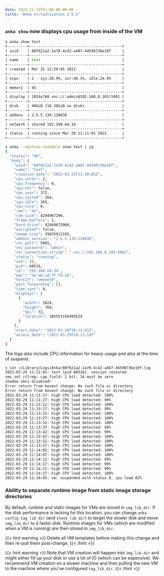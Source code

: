 ```yaml
---
date: 2021-11-23T01:00:00-00:00
title: "Anka Virtualization 2.5.5"
---
```


### `anka show` now displays cpu usage from inside of the VM

```bash
❯ anka show test
+---------+------------------------------------------+
| uuid    | 80f821a2-2a70-4c42-a487-44598736e19f     |
+---------+------------------------------------------+
| name    | test                                     |
+---------+------------------------------------------+
| created | Mar 25 12:20:05 2022                     |
+---------+------------------------------------------+
| vcpu    | 2 - sys:28.9%, usr:46.3%, idle:24.9%     |
+---------+------------------------------------------+
| memory  | 4G                                       |
+---------+------------------------------------------+
| display | 1024x768 vnc://:admin@192.168.0.103:5901 |
+---------+------------------------------------------+
| disk    | 40GiB (18.38GiB on disk)                 |
+---------+------------------------------------------+
| addons  | 2.5.5.139.120038                         |
+---------+------------------------------------------+
| network | shared 192.168.64.34                     |
+---------+------------------------------------------+
| status  | running since Mar 29 11:11:01 2022       |
+---------+------------------------------------------+
```

```bash
❯ anka --machine-readable show test | jq
{
  "status": "OK",
  "body": {
    "uuid": "80f821a2-2a70-4c42-a487-44598736e19f",
    "name": "test",
    "creation_date": "2022-03-25T11:20:05Z",
    "cpu_cores": 2,
    "cpu_frequency": 0,
    "cpu_htt": false,
    "cpu_user": 372,
    "cpu_system": 264,
    "cpu_idle": 365,
    "cpu_nice": 0,
    "ram": "4G",
    "ram_size": 4294967296,
    "frame_buffers": 1,
    "hard_drive": 42949672960,
    "encrypted": false,
    "image_size": 19835912192,
    "addons_version": "2.5.5.139.120038",
    "vnc_port": 5901,
    "vnc_password": "admin",
    "vnc_connection_string": " vnc://192.168.0.103:5901",
    "status": "running",
    "usb": [],
    "pid": 60516,
    "ip": "192.168.64.34",
    "mac": "36:ab:1d:ff:fd:16",
    "hostif": "vmenet0",
    "port_forwarding": [],
    "time_sync": 0,
    "displays": [
      {
        "width": 1024,
        "height": 768,
        "dpi": 72,
        "location": 105553150495524
      }
    ],
    "start_date": "2022-03-29T10:11:01Z",
    "access_date": "2022-03-29T10:12:19Z"
  }
}
```

The logs also include CPU information for heavy usage and also at the time of suspend.

```bash
❯ cat ~/Library/Logs/Anka/80f821a2-2a70-4c42-a487-44598736e19f.log
2022-03-29 11:11:01: test (pid 60516): session restored
vmx_set_ctlreg: cap_field: 2 bit: 14 must be zero
shadow vmcs disabled!
Error return from kevent change: No such file or directory
Error return from kevent change: No such file or directory
2022-03-29 11:11:17: high CPU load detected: 100%
2022-03-29 11:11:27: high CPU load detected: 99%
2022-03-29 11:13:12: high CPU load detected: 100%
2022-03-29 11:13:17: high CPU load detected: 99%
2022-03-29 11:13:22: high CPU load detected: 100%
2022-03-29 11:13:27: high CPU load detected: 100%
2022-03-29 11:13:32: high CPU load detected: 100%
2022-03-29 11:13:37: high CPU load detected: 99%
2022-03-29 11:13:42: high CPU load detected: 99%
2022-03-29 11:13:47: high CPU load detected: 100%
2022-03-29 11:13:52: high CPU load detected: 100%
2022-03-29 11:13:57: high CPU load detected: 100%
2022-03-29 11:14:02: high CPU load detected: 100%
2022-03-29 11:14:07: high CPU load detected: 100%
2022-03-29 11:14:12: high CPU load detected: 99%
2022-03-29 11:14:17: high CPU load detected: 99%
2022-03-29 11:14:22: high CPU load detected: 99%
2022-03-29 11:14:27: high CPU load detected: 100%
2022-03-29 11:18:05: vm: suspended with status 0, cpu load 82%
```

### Ability to separate runtime image from static image storage directories

By default, runtime and static images for VMs are stored in `img_lib_dir`. If the disk performance is lacking for this location, you can change `anka config tag_lib_dir` (and `state_lib_dir`) to target the slower disk and move `img_lib_dir` to a faster disk. Runtime images for VMs (which are modified when a VM is running) are then stored in `img_lib_dir`.

{{< hint warning >}}
Delete all VM templates before making this change and then re-pull them post-change.
{{< /hint >}}

{{< hint warning >}}
Note that VM creation will happen into `img_lib_dir` and might either fill up your disk or use a lot of IO (which can be expensive). We recommend VM creation on a slower machine and then pulling the new VM to the machine where you've configured `tag_lib_dir`.
{{< /hint >}}
